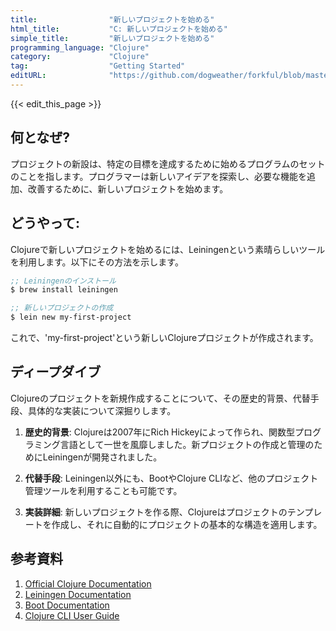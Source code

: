 ```yaml
---
title:                "新しいプロジェクトを始める"
html_title:           "C: 新しいプロジェクトを始める"
simple_title:         "新しいプロジェクトを始める"
programming_language: "Clojure"
category:             "Clojure"
tag:                  "Getting Started"
editURL:              "https://github.com/dogweather/forkful/blob/master/content/ja/clojure/starting-a-new-project.md"
---
```


{{< edit_this_page >}}

## 何となぜ?

プロジェクトの新設は、特定の目標を達成するために始めるプログラムのセットのことを指します。プログラマーは新しいアイデアを探索し、必要な機能を追加、改善するために、新しいプロジェクトを始めます。

## どうやって:

Clojureで新しいプロジェクトを始めるには、Leiningenという素晴らしいツールを利用します。以下にその方法を示します。

```Clojure
;; Leiningenのインストール
$ brew install leiningen

;; 新しいプロジェクトの作成
$ lein new my-first-project
```

これで、'my-first-project'という新しいClojureプロジェクトが作成されます。

## ディープダイブ

Clojureのプロジェクトを新規作成することについて、その歴史的背景、代替手段、具体的な実装について深掘りします。

1. **歴史的背景**: Clojureは2007年にRich Hickeyによって作られ、関数型プログラミング言語として一世を風靡しました。新プロジェクトの作成と管理のためにLeiningenが開発されました。

2. **代替手段**: Leiningen以外にも、BootやClojure CLIなど、他のプロジェクト管理ツールを利用することも可能です。

3. **実装詳細**: 新しいプロジェクトを作る際、Clojureはプロジェクトのテンプレートを作成し、それに自動的にプロジェクトの基本的な構造を適用します。

## 参考資料

1. [Official Clojure Documentation](https://clojure.org/)
2. [Leiningen Documentation](https://leiningen.org/)
3. [Boot Documentation](https://boot-clj.com/)
4. [Clojure CLI User Guide](https://clojure.org/guides/deps_and_cli)